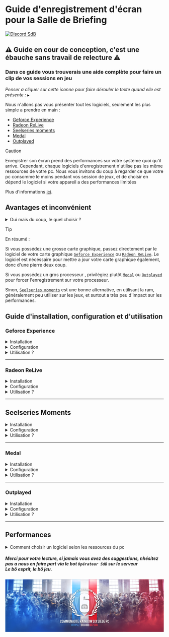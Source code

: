 # Guide d'enregistrement d'écran pour la Salle de Briefing
[![Discord SdB](https://img.shields.io/discord/258541615017099264.svg?label=Discord&logo=Discord&colorB=7289da&style=for-the-badge)](https://discord.gg/sdb)

## ⚠ Guide en cour de conception, c'est une ébauche sans travail de relecture ⚠

### Dans ce guide vous trouverais une aide complète pour faire un clip de vos sessions en jeu
*Penser a cliquer sur cette iconne pour faire dérouler le texte quand elle est présente : `▶`*

Nous n'allons pas vous présenter tout les logiciels, seulement les plus simple a prendre en main :

- [Geforce Experience](https://www.nvidia.com/fr-fr/geforce/geforce-experience/)
- [Radeon ReLive](https://www.amd.com/fr/support/kb/faq/relive-install)
- [Seelseries moments](https://fr.steelseries.com/gg/moments)
- [Medal](https://medal.tv/fr)
- [Outplayed](https://go.overwolf.com/outplayed/)

> [!CAUTION]
> Enregistrer son écran prend des performances sur votre système quoi qu'il arrive. Cependant, chaque logiciels d'enregistrement n'utilise pas les même ressources de votre pc.
> Nous vous invitons du coup à regarder ce que votre pc consomme le moins pendant vos session de jeux, et de choisir en dépend le logiciel si votre appareil a des performances limitées
> 
> Plus d'informations [ici](#performances).

## Avantages et inconvénient
<details>
	<summary>Oui mais du coup, le quel choisir ?</summary>

  - Geforce Experience :
	```
	🟢 En une touche enregistre les X dernières minutes
	🟢 Capture en qualitée élevée
	🟢 Permet de stream et de mettre en ligne ses vidéo sur youtube facilement
	🔻 Les pc portable sont obliger d'être en jeux pour enregistrer
	🔻 Limité uniquement aux carte graphique Nvidia
	🔻 Prend les performances sur la carte graphique
	```

- Radeon ReLive (WIP ⚠):
	```
	🔻 Limité uniquement aux carte graphique Amd
	🔻 Prend les performances sur la carte graphique
	```

- Seelseries moments :
	```
	🟢 En une touche enregistre les X dernières minutes
	🟢 Capture en qualitée élevée
	🟢 Permet  de mettre en ligne ses vidéo sur youtube (et autre) facilement
	🟢 Peux compresser la vidéo pour la partager sur discord sans nitro (ou avec)
	🔻 Prend les performances sur la mémoire
	```

- Medal:
	```
	🟢 En une touche enregistre les X dernières minutes
	🟢 Capture en qualitée élevée
	🟢 En un click fournis un lien pour voir le clip en ligne
	🔻 Possède des pubs
	🔻 Prend les performances sur le processeur ou sur la carte graphique (au choix)
	```

- Outplayed:
	```
	🟢 En une touche enregistre les X dernières minutes
	🟢 Capture en qualitée élevée
	🟢 En un click fournis un lien pour voir le clip en ligne
	🔻 Possède des pubs
	🔻 S'installe uniquement avec Overwolf, donc un logiciel en plus qui tourne sur le pc
	🔻 Prend les performances sur le processeur ou sur la carte graphique (au choix)
	```
</details>

> [!TIP]
> En résumé :
> 
> Si vous possédez une grosse carte graphique, passez directement par le logiciel de votre carte graphique [`Geforce Experience`](#geforce-experience) ou [`Radeon ReLive`](#radeon-relive). Le logiciel est nécéssaire pour mettre a jour votre carte graphique également, donc d'une pierre deux coup.
>
> Si vous possédez un gros processeur , privilégiez plutôt [`Medal`](#medal) ou [`Outplayed`](#outplayed) pour forcer l'enregistrement sur votre processeur.
>
> Sinon, [`Seelseries moments`](#seelseries-moments) est une bonne alternative, en utilisant la ram, généralement peu utiliser sur les jeux, et surtout a très peu d'impact sur les performances.

## Guide d'installation, configuration et d'utilisation

### Geforce Experience
<details>
  <summary>Installation</summary>
  	<ul>
		<li>
  			Pour commencer télécharger l'installeur <a href="https://www.nvidia.com/fr-fr/geforce/geforce-experience/">ici.</a>
			<br>
			(<code>https://www.nvidia.com/fr-fr/geforce/geforce-experience/</code>)
		</li>
    	<li>
			Une fois installé et connecté à GeForce Experience, vous pouvez activer la superposition en jeu si ce n'est pas déjà fait :
      		<br>
      		<img src="https://i.imgur.com/tOXaiWt.png" alt="Superposition en jeu">
			<br>
			<blockquote style="font-style: italic;">par ailleurs dans la section <code>pilotes</code> vous pouvez mettre a jour votre carte graphique Nvidia.</blockquote>
    	</li>
		<li>
			Vous pouvez faire <code>Alt+z</code> pour ouvrir l'interface, vous aurez donc plusieurs options disponible : "Replay instantané", "Enregistrement", "Diffusion en direct".
			<br>
			Celui qui est intéréssant est le "Replay instantané" il permet d'enregistrer tout le long de votre session de jeu, mais de sauvgarder sur l'ordianteur seulement la portion que l'on désire.
		</li>
  	</ul>
</details>
<details>
  <summary>Configuration</summary>
</details>
<details>
  <summary>Utilisation ?</summary>
</details>

***

### Radeon ReLive
<details>
  <summary>Installation</summary>
</details>
<details>
  <summary>Configuration</summary>
</details>
<details>
  <summary>Utilisation ?</summary>
  
</details>

***

## Seelseries Moments
<details>
  <summary>Installation</summary>
</details>
<details>
  <summary>Configuration</summary>
</details>
<details>
  <summary>Utilisation ?</summary>
  
</details>

***

### Medal
<details>
  <summary>Installation</summary>
</details>
<details>
  <summary>Configuration</summary>
</details>
<details>
  <summary>Utilisation ?</summary>
  
</details>

***

### Outplayed
<details>
  <summary>Installation</summary>
</details>
<details>
  <summary>Configuration</summary>
</details>
<details>
  <summary>Utilisation ?</summary>
  
</details>

___

## Performances
<details>
  <summary>Comment choisir un logiciel selon les ressources du pc</summary>
    <blockquote>heyyy</blockquote>

</details>

##### *Merci pour votre lecture, si jamais vous avez des suggestions, nhésitez pas a nous en faire part via le bot `Opérateur SdB` sur le serveur*<br/>Le bô esprit, le bô jeu.
[![logo](https://raw.githubusercontent.com/MrLixm/Sdb.branding/main/brand/header/twitter/variantB/SdB.header.twitter.master.png)](https://discord.gg/sdb)